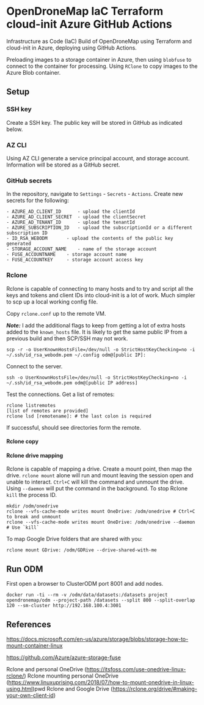 # OpenDroneMap IaC Terraform cloud-init Azure GitHub Actions

Infrastructure as Code (IaC) Build of OpenDroneMap using Terraform and cloud-init in Azure, deploying using GitHub Actions.

Preloading images to a storage container in Azure, then using `blobfuse` to connect to the container for processing. Using `RClone` to copy images to the Azure Blob container.

## Setup

### SSH key

Create a SSH key. The public key will be stored in GitHub as indicated below.

### AZ CLI

Using AZ CLI generate a service principal account, and storage account. Information will be stored as a GitHub secret.

### GitHub secrets

In the repository, navigate to `Settings` - `Secrets` - `Actions`. Create new secrets for the following:
```
- AZURE_AD_CLIENT_ID 	  - upload the clientId
- AZURE_AD_CLIENT_SECRET  - upload the clientSecret
- AZURE_AD_TENANT_ID	  - upload the tenantId
- AZURE_SUBSCRIPTION_ID   - upload the subscriptionId or a different subscription ID
- ID_RSA_WEBODM		  - upload the contents of the public key generated
- STORAGE_ACCOUNT_NAME	  - name of the storage account
- FUSE_ACCOUNTNAME	  - storage account name
- FUSE_ACCOUNTKEY	  - storage account access key
```
### Rclone

Rclone is capable of connecting to many hosts and to try and script all the keys and tokens and client IDs into cloud-init is a lot of work. Much simpler to scp up a local working config file.

Copy `rclone.conf` up to the remote VM.

***Note:*** I add the additional flags to keep from getting a lot of extra hosts added to the `known_hosts` file. It is likely to get the same public IP from a previous build and then SCP/SSH may not work.

	scp -r -o UserKnownHostsFile=/dev/null -o StrictHostKeyChecking=no -i ~/.ssh/id_rsa_webodm.pem ~/.config odm@[public IP]:

Connect to the server. 

	ssh -o UserKnownHostsFile=/dev/null -o StrictHostKeyChecking=no -i ~/.ssh/id_rsa_webodm.pem odm@[public IP address]

Test the connections. Get a list of remotes:

	rclone listremotes
	[list of remotes are provided]
	rclone lsd [remotename]: # the last colon is required

If successful, should see directories form the remote.

#### Rclone copy

#### Rclone drive mapping

Rclone is capable of mapping a drive. Create a mount point, then map the drive. `rclone mount` alone will run and mount leaving the session open and unable to interact. `Ctrl+C` will kill the command and unmount the drive. Using `--daemon` will put the command in the background. To stop Rclone `kill` the process ID.

	mkdir /odm/onedrive
	rclone --vfs-cache-mode writes mount OneDrive: /odm/onedrive # Ctrl+C to break and unmount
	rclone --vfs-cache-mode writes mount OneDrive: /odm/onedrive --daemon # Use `kill`

To map Google Drive folders that are shared with you:

	rclone mount GDrive: /odm/GDRive --drive-shared-with-me 

## Run ODM

First open a browser to ClusterODM port 8001 and add nodes.

	docker run -ti --rm -v /odm/data/datasets:/datasets project opendronemap/odm --project-path /datasets --split 800 --split-overlap 120 --sm-cluster http://192.168.100.4:3001

## References

https://docs.microsoft.com/en-us/azure/storage/blobs/storage-how-to-mount-container-linux

https://github.com/Azure/azure-storage-fuse

Rclone and personal OneDrive (https://itsfoss.com/use-onedrive-linux-rclone/)
Rclone mounting personal OneDrive (https://www.linuxuprising.com/2018/07/how-to-mount-onedrive-in-linux-using.html)pwd
Rclone and Google Drive (https://rclone.org/drive/#making-your-own-client-id)

